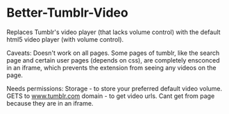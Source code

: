 # Better-Tumblr-Video
Replaces Tumblr's video player (that lacks volume control) with the default html5 video player (with volume control).

Caveats: Doesn't work on all pages. Some pages of tumblr, like the search page and certain user pages (depends on css), are completely ensconced in an iframe, which prevents the extension from seeing any videos on the page.

Needs permissions:
Storage - to store your preferred default video volume.
GETS to www.tumblr.com domain - to get video urls. Cant get from page because they are in an iframe.

